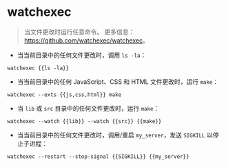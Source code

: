 # watchexec

> 当文件更改时运行任意命令。
> 更多信息：<https://github.com/watchexec/watchexec>。

- 当当前目录中的任何文件更改时，调用 `ls -la`：

`watchexec {{ls -la}}`

- 当当前目录中的任何 JavaScript、CSS 和 HTML 文件更改时，运行 `make`：

`watchexec --exts {{js,css,html}} make`

- 当 `lib` 或 `src` 目录中的任何文件更改时，运行 `make`：

`watchexec --watch {{lib}} --watch {{src}} {{make}}`

- 当当前目录中的任何文件更改时，调用/重启 `my_server`，发送 `SIGKILL` 以停止子进程：

`watchexec --restart --stop-signal {{SIGKILL}} {{my_server}}`